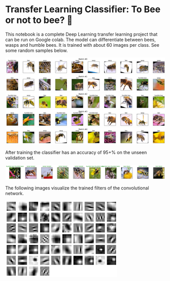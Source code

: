 # Transfer Learning Classifier: To Bee or not to bee? 🐝

This notebook is a complete Deep Learning transfer learning project that can be run on Google colab. The model can differentiate between bees, wasps and humble bees. It is trained with about 60 images per class. See some random samples below. 

![train_dataset_batch1](https://github.com/andyherzberg/pytorch-transfer-learning-classifier/blob/master/Download.png)
![train_dataset_batch2](https://github.com/andyherzberg/pytorch-transfer-learning-classifier/blob/master/Download%20(1).png)
![train_dataset_batch3](https://github.com/andyherzberg/pytorch-transfer-learning-classifier/blob/master/Download%20(2).png)
![train_dataset_batch4](https://github.com/andyherzberg/pytorch-transfer-learning-classifier/blob/master/Download%20(3).png)
![train_dataset_batch5](https://github.com/andyherzberg/pytorch-transfer-learning-classifier/blob/master/Download%20(4).png)

After training the classifier has an accuracy of 95+% on the unseen validation set. 

![train_dataset_batch5](https://github.com/andyherzberg/pytorch-transfer-learning-classifier/blob/master/Download%20(5).png)

The following images visualize the trained filters of the convolutional network.

<img src="https://github.com/andyherzberg/pytorch-transfer-learning-classifier/blob/master/Download%20(6).png" width="70%">
